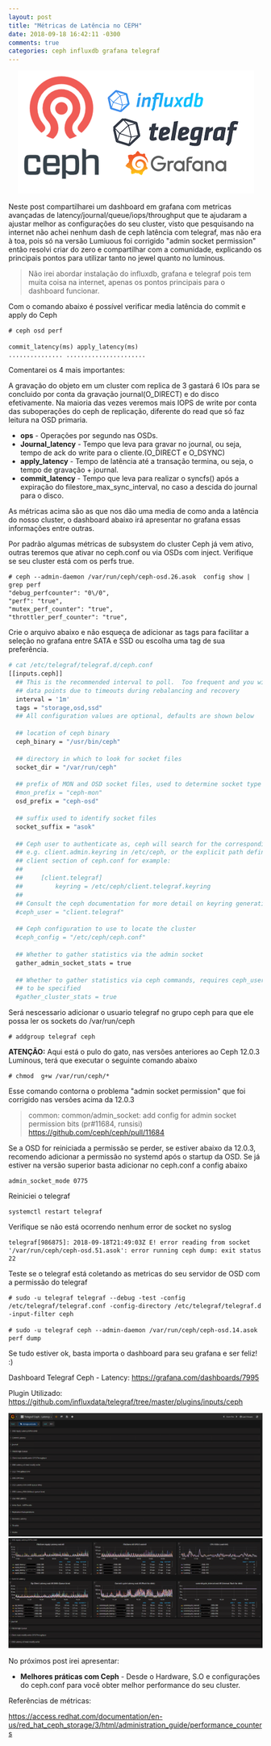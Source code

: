 ```yaml
---
layout: post
title: "Métricas de Latência no CEPH"
date: 2018-09-18 16:42:11 -0300
comments: true
categories: ceph influxdb grafana telegraf
---
```


<span style="display:block;text-align:center">![](/images/ceph/ceph-metrica-logo.png)</span>


Neste post compartilharei um dashboard em grafana com metricas avançadas de latency/journal/queue/iops/throughput que te ajudaram a ajustar melhor as configurações do seu cluster, visto que pesquisando na internet não achei nenhum dash de ceph latência com telegraf, mas não era à toa, pois só na versão Lumiuous foi corrigido "admin socket permission" então resolvi criar do zero e compartilhar com a comunidade, explicando os principais pontos para utilizar tanto no jewel quanto no luminous. 

>Não irei abordar instalação do influxdb, grafana e telegraf pois tem muita coisa na internet, apenas os pontos principais para o dashboard funcionar.

Com o comando abaixo é possível verificar media  latência do commit e apply do Ceph

    # ceph osd perf

    commit_latency(ms) apply_latency(ms)
    ............... ......................

Comentarei os 4 mais importantes:

A gravação do objeto em um cluster com replica de 3 gastará 6 IOs para se concluido por conta da gravação  journal(O_DIRECT) e do disco efetivamente. Na maioria das vezes veremos mais IOPS de write por conta das suboperações do ceph de replicação, diferente do read que só faz leitura na OSD primaria. 

- **ops** - Operações por segundo nas OSDs.
- **Journal_latency** - Tempo que leva para gravar no journal, ou seja, tempo de ack do write para o cliente.(O_DIRECT e O_DSYNC)
- **apply_latency** - Tempo de latência até a transação termina, ou seja, o tempo de gravação + journal.
- **commit_latency** - Tempo que leva para realizar o syncfs() após a expiração do filestore_max_sync_interval, no caso a descida do journal para o disco.
  

As métricas acima são as que nos dão uma media de como anda a latência do nosso cluster, o dashboard abaixo irá apresentar no grafana essas informações entre outras.

Por padrão algumas métricas de subsystem do cluster Ceph já vem ativo, outras teremos que ativar no ceph.conf ou via OSDs com inject. Verifique se seu cluster está com os perfs true.

    # ceph --admin-daemon /var/run/ceph/ceph-osd.26.asok  config show | grep perf
    "debug_perfcounter": "0\/0",
    "perf": "true",
    "mutex_perf_counter": "true",
    "throttler_perf_counter": "true",


Crie o arquivo abaixo e não esqueça de adicionar as tags para facilitar a seleção no grafana entre SATA e SSD ou escolha uma tag de sua preferência. 

```bash
# cat /etc/telegraf/telegraf.d/ceph.conf
[[inputs.ceph]]
  ## This is the recommended interval to poll.  Too frequent and you will lose
  ## data points due to timeouts during rebalancing and recovery
  interval = '1m'
  tags = "storage,osd,ssd"
  ## All configuration values are optional, defaults are shown below

  ## location of ceph binary
  ceph_binary = "/usr/bin/ceph"

  ## directory in which to look for socket files
  socket_dir = "/var/run/ceph"

  ## prefix of MON and OSD socket files, used to determine socket type
  #mon_prefix = "ceph-mon"
  osd_prefix = "ceph-osd"

  ## suffix used to identify socket files
  socket_suffix = "asok"

  ## Ceph user to authenticate as, ceph will search for the corresponding keyring
  ## e.g. client.admin.keyring in /etc/ceph, or the explicit path defined in the
  ## client section of ceph.conf for example:
  ##
  ##     [client.telegraf]
  ##         keyring = /etc/ceph/client.telegraf.keyring
  ##
  ## Consult the ceph documentation for more detail on keyring generation.
  #ceph_user = "client.telegraf"

  ## Ceph configuration to use to locate the cluster
  #ceph_config = "/etc/ceph/ceph.conf"

  ## Whether to gather statistics via the admin socket
  gather_admin_socket_stats = true

  ## Whether to gather statistics via ceph commands, requires ceph_user and ceph_config
  ## to be specified
  #gather_cluster_stats = true

```

Será nescessario adicionar o usuario telegraf no grupo ceph para que ele possa ler os sockets do /var/run/ceph 

    # addgroup telegraf ceph

**ATENÇÃO:** Aqui está o pulo do gato, nas versões anteriores ao Ceph 12.0.3 Luminous, terá que executar o seguinte comando abaixo

    # chmod  g+w /var/run/ceph/*

Esse comando contorna o problema "admin socket permission" que foi corrigido nas versões acima da 12.0.3

>common: common/admin_socket: add config for admin socket permission bits (pr#11684, runsisi)
>https://github.com/ceph/ceph/pull/11684

Se a OSD for reiniciada a permissão se perder, se estiver abaixo da 12.0.3, recomendo adicionar a permissão no systemd após o startup da OSD. Se já estiver na versão superior basta adicionar no ceph.conf a config abaixo

    admin_socket_mode 0775

Reiniciei o telegraf

    systemctl restart telegraf 

Verifique se não está ocorrendo nenhum error de socket no syslog

    telegraf[986875]: 2018-09-18T21:49:03Z E! error reading from socket '/var/run/ceph/ceph-osd.51.asok': error running ceph dump: exit status 22

Teste se o telegraf está coletando as metricas do seu servidor de OSD com a permissão do telegraf

    # sudo -u telegraf telegraf --debug -test -config /etc/telegraf/telegraf.conf -config-directory /etc/telegraf/telegraf.d  -input-filter ceph

    # sudo -u telegraf ceph --admin-daemon /var/run/ceph/ceph-osd.14.asok perf dump

Se tudo estiver ok, basta importa o dashboard para seu grafana e ser feliz! :)


Dashboard Telegraf Ceph - Latency: https://grafana.com/dashboards/7995

Plugin Utilizado: https://github.com/influxdata/telegraf/tree/master/plugins/inputs/ceph


<span style="display:block;text-align:center">![](/images/ceph/ceph-latencia.PNG) </span>
<span style="display:block;text-align:center">![](/images/ceph/ceph-grafico.PNG) </span>

No próximos post irei apresentar: 

- **Melhores práticas com Ceph** - Desde o Hardware, S.O e configurações do ceph.conf para você obter melhor performance do seu cluster.

Referências de métricas: 

https://access.redhat.com/documentation/en-us/red_hat_ceph_storage/3/html/administration_guide/performance_counters

